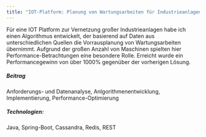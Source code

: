 ```yaml
---
title: "IOT-Platform: Planung von Wartungsarbeiten für Industrieanlagen"
---
```


Für eine IOT Platform zur Vernetzung großer Industrieanlagen habe ich einen Algorithmus entwickelt, der basierend auf
Daten aus unterschiedlichen Quellen die Vorrausplanung von Wartungsarbeiten übernimmt. Aufgrund der großen Anzahl von Maschinen spielten hier
Performance-Betrachtungen eine besondere Rolle. Erreicht wurde ein Performancegewinn von über 1000% gegenüber der vorherigen Lösung.

##### Beitrag
Anforderungs- und Datenanalyse, Anlgorithmenentwicklung, Implementierung, Performance-Optimierung

##### Technologien:
Java, Spring-Boot, Cassandra, Redis, REST
